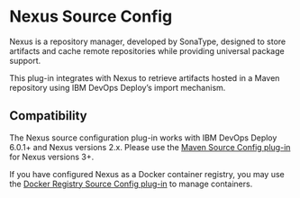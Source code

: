 
# Nexus Source Config

Nexus is a repository manager, developed by SonaType, designed to store artifacts and cache remote repositories while providing universal package support.

This plug-in integrates with Nexus to retrieve artifacts hosted in a Maven repository using IBM DevOps Deploy’s import mechanism.

## Compatibility

The Nexus source configuration plug-in works with IBM DevOps Deploy 6.0.1+ and Nexus versions 2.x. Please use the [Maven Source Config plug-in](https://urbancode.github.io/IBM-UCx-PLUGIN-DOCS/UCD/MavenSourceConfig/) for Nexus versions 3+.

If you have configured Nexus as a Docker container registry, you may use the [Docker Registry Source Config plug-in](https://urbancode.github.io/IBM-UCx-PLUGIN-DOCS/UCD/DockerSourceConfig/) to manage containers.

